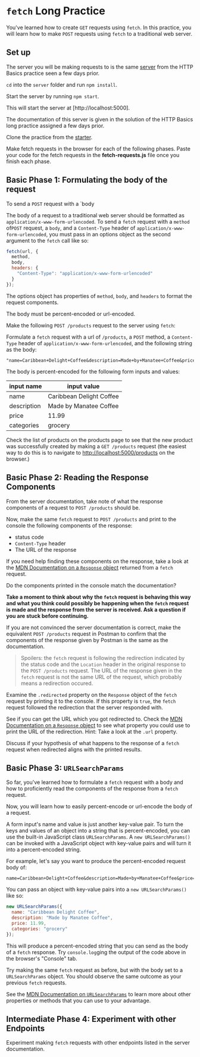 # `fetch` Long Practice

You've learned how to create `GET` requests using `fetch`. In this practice, you
will learn how to make `POST` requests using `fetch` to a traditional web
server.

## Set up

The server you will be making requests to is the same [server] from the
HTTP Basics practice seen a few days prior.

`cd` into the `server` folder and run `npm install`.

Start the server by running `npm start`.

This will start the server at [http://localhost:5000].

The documentation of this server is given in the solution of the HTTP Basics
long practice assigned a few days prior.

Clone the practice from the [starter].

Make fetch requests in the browser for each of the following phases. Paste your
code for the fetch requests in the __fetch-requests.js__ file once you finish
each phase.

## Basic Phase 1: Formulating the body of the request

To send a `POST` request with a `body

The body of a request to a traditional web server should be formatted as
`application/x-www-form-urlencoded`. To send a `fetch` request with a `method`
of`POST` request, a `body`, and a `Content-Type` header of
`application/x-www-form-urlencoded`, you must pass in an options object as the
second argument to the `fetch` call like so:

```js
fetch(url, {
  method,
  body,
  headers: {
    "Content-Type": "application/x-www-form-urlencoded"
  }
});
```

The options object has properties of `method`, `body`, and `headers` to format
the request components.

The body must be percent-encoded or url-encoded.

Make the following `POST /products` request to the server using `fetch`:

Formulate a `fetch` request with a url of `/products`, a `POST` method, a
`Content-Type` header of `application/x-www-form-urlencoded`, and the following
string as the body:

```plaintext
"name=Caribbean+Delight+Coffee&description=Made+by+Manatee+Coffee&price=11%2E99&categories=grocery"
```

The body is percent-encoded for the following form inputs and values:

| input name  | input value              |
| ----------- | ------------------------ |
| name        | Caribbean Delight Coffee |
| description | Made by Manatee Coffee   |
| price       | 11.99                    |
| categories  | grocery                  |

Check the list of products on the products page to see that the new product
was successfully created by making a `GET /products` request (the easiest way to
do this is to navigate to [http://localhost:5000/products] on the browser.)

## Basic Phase 2: Reading the Response Components

From the server documentation, take note of what the response components of a
request to `POST /products` should be.

Now, make the same `fetch` request to `POST /products` and print to the console
the following components of the response:

- status code
- `Content-Type` header
- The URL of the response

If you need help finding these components on the response, take a look at the
[MDN Documentation on a `Response` object] returned from a `fetch` request.

Do the components printed in the console match the documentation?

**Take a moment to think about why the `fetch` request is behaving this way and
what you think could possibly be happening when the `fetch` request is made
and the response from the server is received. Ask a question if you are stuck
before continuing.**

If you are not convinced the server documentation is correct, make the
equivalent `POST /products` request in Postman to confirm that the components of
the response given by Postman is the same as the documentation.

> Spoilers: the `fetch` request is following the redirection indicated by the
> status code and the `Location` header in the original response to the
> `POST /products` request. The URL of the response given in the `fetch` request
> is not the same URL of the request, which probably means a redirection
> occured.

Examine the `.redirected` property on the `Response` object of the `fetch`
request by printing it to the console. If this property is `true`, the `fetch`
request followed the redirection that the server responded with.

See if you can get the URL which you got redirected to. Check the [MDN
Documentation on a `Response` object] to see what property you could use to
print the URL of the redirection. Hint: Take a look at the `.url`
property.

Discuss if your hypothesis of what happens to the response of a `fetch` request
when redirected aligns with the printed results.

## Basic Phase 3: `URLSearchParams`

So far, you've learned how to formulate a `fetch` request with a body and how to
proficiently read the components of the response from a `fetch` request.

Now, you will learn how to easily percent-encode or url-encode the body of a
request.

A form input's name and value is just another key-value pair. To turn the keys
and values of an object into a string that is percent-encoded, you can use the
built-in JavaScript class `URLSearchParams`. A `new URLSearchParams()` can be
invoked with a JavaScript object with key-value pairs and will turn it into
a percent-encoded string.

For example, let's say you want to produce the percent-encoded request body of:

```plaintext
name=Caribbean+Delight+Coffee&description=Made+by+Manatee+Coffee&price=11%2E99&categories=grocery
```

You can pass an object with key-value pairs into a `new URLSearchParams()` like
so:

```js
new URLSearchParams({
  name: "Caribbean Delight Coffee",
  description: "Made by Manatee Coffee",
  price: 11.99,
  categories: "grocery"
});
```

This will produce a percent-encoded string that you can send as the body of a
`fetch` response. Try `console.log`ging the output of the code above in the
browser's "Console" tab.

Try making the same `fetch` request as before, but with the body set to a
`URLSearchParams` object. You should observe the same outcome as your
previous `fetch` requests.

See the [MDN Documentation on `URLSearchParams`] to learn more about other
properties or methods that you can use to your advantage.

## Intermediate Phase 4: Experiment with other Endpoints

Experiment making `fetch` requests with other endpoints listed in the server
documentation.

[server]: https://github.com/appacademy/practice-for-week-08-http-basics-long-practice
[starter]: https://github.com/appacademy/practice-for-week-08-fetch-long-practice
[MDN Documentation on a `Request` object]: https://developer.mozilla.org/en-US/docs/Web/API/Request
[MDN Documentation on a `Response` object]: https://developer.mozilla.org/en-US/docs/Web/API/Request
[MDN Documentation on `URLSearchParams`]: https://developer.mozilla.org/en-US/docs/Web/API/URLSearchParams
[http://localhost:5000/products]: http://localhost:5000/products